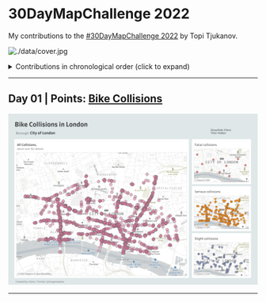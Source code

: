 # 30DayMapChallenge 2022

My contributions to the [#30DayMapChallenge 2022](https://twitter.com/tjukanov/status/1576650170535936001?s=20&t=YH8ZcCe1Mf5W2E-hugYRXg)  by Topi Tjukanov.

![./data/cover.jpg](https://github.com/imagineazhar/30DayMapChallenge2022/blob/main/data/cover.jpg)

<details>
  <summary>Contributions in chronological order (click to expand)</summary>

<!-- toc -->
 
* **Maps**
* Day 01: [Points](contributions/Day01_Points)

</details>

***

## Day 01 | Points: [Bike Collisions](contributions/Day01_Points/)

![Bike Collisions](contributions/Day01_Points/Day01_points.png)

***
